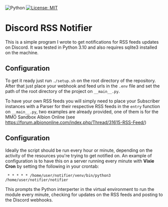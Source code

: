 ![Python](https://img.shields.io/badge/python-3.10-blue.svg)
[![License: MIT](https://img.shields.io/badge/License-MIT-yellow.svg)](https://opensource.org/licenses/MIT)
# Discord RSS Notifier

This is a simple program I wrote to get notifications for RSS feeds updates on Discord.
It was tested in Python 3.10 and also requires sqlite3 installed on the machine.

## Configuration 
To get it ready just run `./setup.sh` on the root directory of the repository.
After that just place your webhook and feed urls in the `.env` file and set the path of the root directory of the project on `__main__.py`.

To have your own RSS feeds you will simply need to place your Subscriber instances with a Parser for their respective RSS feeds in the `entry` function on `__main__.py`, two examples are already provided, one of them is for the MMO Sandbox Albion Online (see https://forum.albiononline.com/index.php/Thread/31615-RSS-Feed/)

## Configuration
Ideally the script should be run every hour or minute, depending on the activity of the resources you're trying to get notified on.
An example of configuration is to have this on a server running every minute with **Vixie Cron** by setting the following in your crontab: 

``` * * * * * /home/user/notifier/venv/bin/python3 /home/user/notifier/notifier```

This prompts the Python interperter in the virtual environment to run the module every minute, checking for updates on the RSS feeds and posting to the Discord webhooks.

